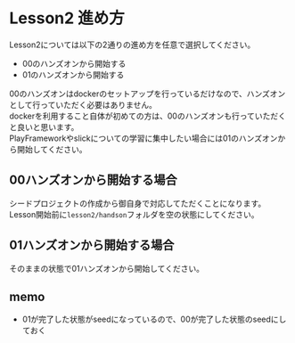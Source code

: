 # Lesson2 進め方

Lesson2については以下の2通りの進め方を任意で選択してください。  

- 00のハンズオンから開始する
- 01のハンズオンから開始する

00のハンズオンはdockerのセットアップを行っているだけなので、ハンズオンとして行っていただく必要はありません。  
dockerを利用すること自体が初めての方は、00のハンズオンも行っていただくと良いと思います。  
PlayFrameworkやslickについての学習に集中したい場合には01のハンズオンから開始してください。  

## 00ハンズオンから開始する場合

シードプロジェクトの作成から御自身で対応してただくことになります。  
Lesson開始前に`lesson2/handson`フォルダを空の状態にしてください。  

## 01ハンズオンから開始する場合

そのままの状態で01ハンズオンから開始してください。  

## memo

- 01が完了した状態がseedになっているので、00が完了した状態のseedにしておく
